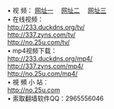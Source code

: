 &#8226; 视 频：
<a href="http://233.duckdns.org/tv/" target="_blank">网址一</a>
　<a href="http://337.zyns.com/mp4/" target="_blank">网址二</a>
　<a href="http://no.25u.com/" target="_blank">网址三</a><br />
&#8226; 在线视频：<br />
  <a href="http://233.duckdns.org/tv/" target="_blank">http://233.duckdns.org/tv/</a><br />
  <a href="http://337.zyns.com/tv/" target="_blank">http://337.zyns.com/tv/</a><br />
  <a href="http://no.25u.com/tv/" target="_blank">http://no.25u.com/tv/</a><br />
&#8226; mp4视频下载：<br />
  <a href="http://233.duckdns.org/mp4/" target="_blank">http://233.duckdns.org/mp4/</a><br />
  <a href="http://337.zyns.com/mp4/" target="_blank">http://337.zyns.com/mp4/</a><br />
  <a href="http://no.25u.com/mp4/" target="_blank">http://no.25u.com/mp4/</a><br />
&#8226; 視 頻 小 站：<br />
  <a href="http://no.25u.com" target="_blank">http://no.25u.com</a><br />
&#8226; 索取翻墙软件QQ：2965556046<br />
